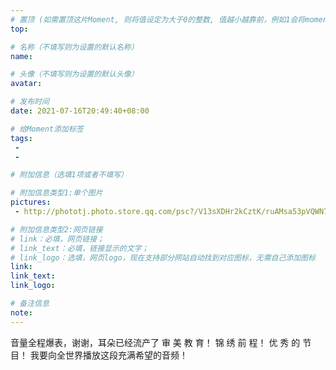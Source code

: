 ```yaml
---
# 置顶 (如需置顶这片Moment, 则将值设定为大于0的整数, 值越小越靠前，例如1会将moment放在最顶端)
top: 

# 名称（不填写则为设置的默认名称）
name: 

# 头像（不填写则为设置的默认头像）
avatar:

# 发布时间
date: 2021-07-16T20:49:40+08:00

# 给Moment添加标签
tags:
 -
 -

# 附加信息（选填1项或者不填写）

# 附加信息类型1:单个图片
pictures:
 - http://phototj.photo.store.qq.com/psc?/V13sXDHr2kCztK/ruAMsa53pVQWN7FLK88i5l1Wq.0emOZbdfH6R1eFVLQML0o38Y0iqoGMAqHO5LI.8X8P6lN*YrB.aUJyNoqWn2pVZ38yt7MYmOunujsLjeQ!/b&bo=OASqBDgEqgQRECc!

# 附加信息类型2:网页链接
# link：必填，网页链接；
# link_text：必填，链接显示的文字；
# link_logo：选填，网页logo，现在支持部分网站自动找到对应图标，无需自己添加图标
link:
link_text:
link_logo:

# 备注信息
note:
---
```


音量全程爆表，谢谢，耳朵已经流产了
审 美 教 育！
锦 绣 前 程！
优 秀 的 节 目！
我要向全世界播放这段充满希望的音频！
